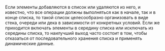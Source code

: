 Если элементы добавляются в список или удаляются из него, и известно, что все операции должны выполняться как в начале, так и в конце списка, то такой список целесообразно организовать в виде стека, очереди или дека в зависимости от конкретных условий. Если же приходится включать элементы в середину списка или исключать из середины списка, то наилучший выход часто состоит в том, чтобы отказаться от последовательного хранения списка и применять динамические данные. 